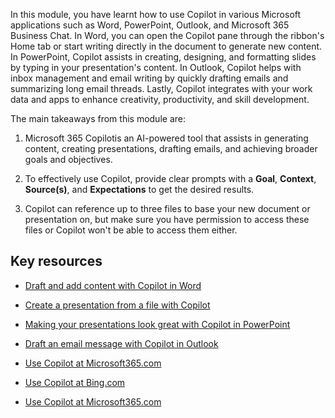 In this module, you have learnt how to use Copilot in various Microsoft applications such as Word, PowerPoint, Outlook, and Microsoft 365 Business Chat. In Word, you can open the Copilot pane through the ribbon's Home tab or start writing directly in the document to generate new content. In PowerPoint, Copilot assists in creating, designing, and formatting slides by typing in your presentation's content. In Outlook, Copilot helps with inbox management and email writing by quickly drafting emails and summarizing long email threads. Lastly, Copilot  integrates with your work data and apps to enhance creativity, productivity, and skill development.

The main takeaways from this module are:

1. Microsoft 365 Copilotis an AI-powered tool that assists in generating content, creating presentations, drafting emails, and achieving broader goals and objectives.

1. To effectively use Copilot, provide clear prompts with a **Goal**, **Context**, **Source(s)**, and **Expectations** to get the desired results.

1. Copilot can reference up to three files to base your new document or presentation on, but make sure you have permission to access these files or Copilot won't be able to access them either.

## Key resources

- [Draft and add content with Copilot in Word](https://support.microsoft.com/office/draft-and-add-content-with-copilot-in-word-069c91f0-9e42-4c9a-bbce-fddf5d581541)

- [Create a presentation from a file with Copilot](https://support.microsoft.com/office/create-a-new-presentation-3222ee03-f5a4-4d27-8642-9c387ab4854d)

- [Making your presentations look great with Copilot in PowerPoint](https://support.microsoft.com/office/use-your-organization-s-branding-with-copilot-in-powerpoint-c8bc6df5-37ed-4398-8b90-f78a8fdcf9bb)

- [Draft an email message with Copilot in Outlook](https://support.microsoft.com/office/draft-an-email-message-with-copilot-in-outlook-3eb1d053-89b8-491c-8a6e-746015238d9b)

- [Use Copilot  at Microsoft365.com](https://support.microsoft.com/topic/use-microsoft-365-chat-at-microsoft365-com-or-in-the-microsoft-365-office-app-4a2538f9-962f-4c7c-a368-f6006bc13d6f)

- [Use Copilot  at Bing.com](https://support.microsoft.com/topic/use-microsoft-365-chat-at-bing-com-61033adf-484d-45f5-a8c3-b89876963bd8)

- [Use Copilot  at Microsoft365.com](https://support.microsoft.com/topic/use-microsoft-365-chat-at-microsoft365-com-or-in-the-microsoft-365-office-app-4a2538f9-962f-4c7c-a368-f6006bc13d6f)